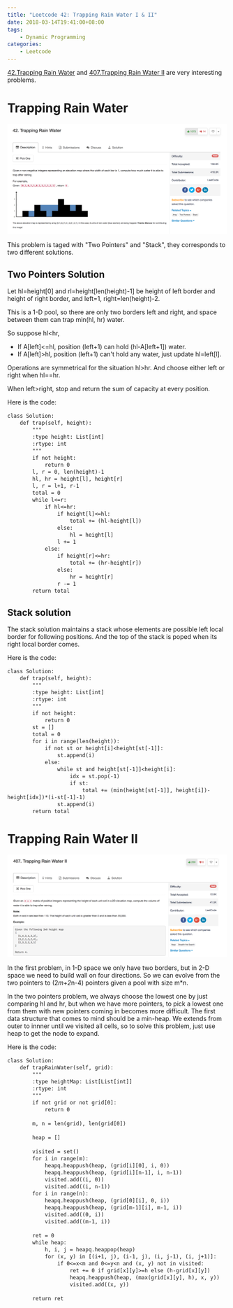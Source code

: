 ```yaml
---
title: "Leetcode 42: Trapping Rain Water I & II"
date: 2018-03-14T19:41:00+08:00
tags:
    - Dynamic Programming
categories:
    - Leetcode
---
```


[42.Trapping Rain Water](https://leetcode.com/problems/trapping-rain-water/description/) and [407.Trapping Rain Water II](https://leetcode.com/problems/trapping-rain-water-ii/description/) are very interesting problems.

# Trapping Rain Water

![Description](/images/leetcode/42_1.png)

This problem is taged with "Two Pointers" and "Stack", they corresponds to two different solutions.

## Two Pointers Solution

Let hl=height[0] and rl=height[len(height)-1] be height of left border and height of right border, and left=1, right=len(height)-2.

This is a 1-D pool, so there are only two borders left and right, and space between them can trap min(hl, hr) water.

So suppose hl<hr,   

* If A[left]<=hl, position (left+1) can hold (hl-A[left+1]) water.
* If A[left]>hl, position (left+1) can't hold any water, just update hl=left[l].

Operations are symmetrical for the situation hl>hr. And choose either left or right when hl==hr.

When left>right, stop and return the sum of capacity at every position.

Here is the code:

```
class Solution:
    def trap(self, height):
        """
        :type height: List[int]
        :rtype: int
        """
        if not height:
            return 0
        l, r = 0, len(height)-1
        hl, hr = height[l], height[r]
        l, r = l+1, r-1
        total = 0
        while l<=r:
            if hl<=hr:
                if height[l]<=hl:
                    total += (hl-height[l])
                else:
                    hl = height[l]
                l += 1
            else:
                if height[r]<=hr:
                    total += (hr-height[r])
                else:
                    hr = height[r]
                r -= 1
        return total
```

## Stack solution

The stack solution maintains a stack whose elements are possible left local border for following positions. And the top of the stack is poped when its right local border comes. 

Here is the code:

```
class Solution:
    def trap(self, height):
        """
        :type height: List[int]
        :rtype: int
        """
        if not height:
            return 0
        st = []
        total = 0
        for i in range(len(height)):
            if not st or height[i]<height[st[-1]]:
                st.append(i)
            else:
                while st and height[st[-1]]<height[i]:
                    idx = st.pop(-1)
                    if st:
                        total += (min(height[st[-1]], height[i])-height[idx])*(i-st[-1]-1)
                st.append(i)
        return total
```


# Trapping Rain Water II

![Description](/images/leetcode/407_1.png)

In the first problem, in 1-D space we only have two borders, but in 2-D space we need to build wall on four directions. So we can evolve from the two pointers to (2*m+2*n-4) pointers given a pool with size m*n. 

In the two pointers problem, we always choose the lowest one by just comparing hl and hr, but when we have more pointers, to pick a lowest one from them with new pointers coming in becomes more difficult. The first data structure that comes to mind should be a min-heap. We extends from outer to innner until we visited all cells, so to solve this problem, just use heap to get the node to expand.

Here is the code:

```
class Solution:
    def trapRainWater(self, grid):
        """
        :type heightMap: List[List[int]]
        :rtype: int
        """
        if not grid or not grid[0]:
            return 0
        
        m, n = len(grid), len(grid[0])
        
        heap = []
        
        visited = set()
        for i in range(m):
            heapq.heappush(heap, (grid[i][0], i, 0))
            heapq.heappush(heap, (grid[i][n-1], i, n-1))
            visited.add((i, 0))
            visited.add((i, n-1))
        for i in range(n):
            heapq.heappush(heap, (grid[0][i], 0, i))
            heapq.heappush(heap, (grid[m-1][i], m-1, i))
            visited.add((0, i))
            visited.add((m-1, i))
            
        ret = 0
        while heap:
            h, i, j = heapq.heappop(heap)
            for (x, y) in [(i+1, j), (i-1, j), (i, j-1), (i, j+1)]:
                if 0<=x<m and 0<=y<n and (x, y) not in visited:
                    ret += 0 if grid[x][y]>=h else (h-grid[x][y])
                    heapq.heappush(heap, (max(grid[x][y], h), x, y))
                    visited.add((x, y))
        
        return ret
```
